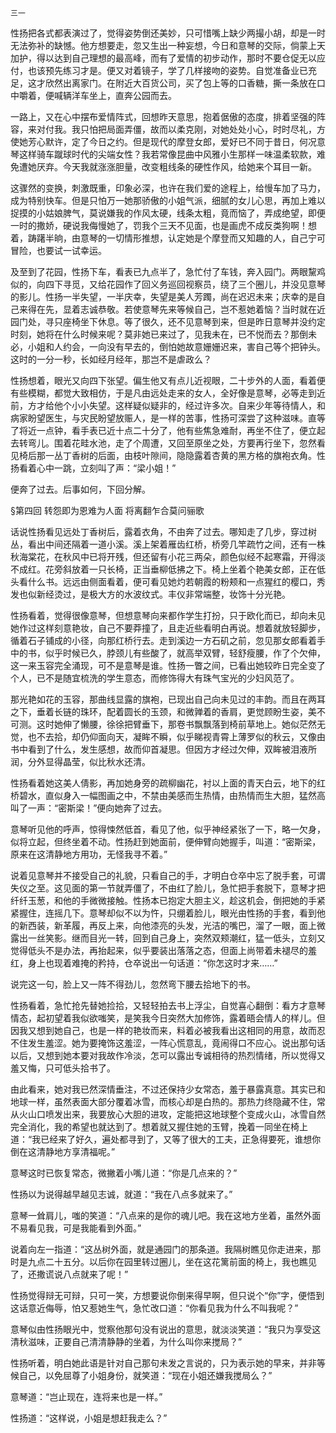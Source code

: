     三一 

   性扬把各式都表演过了，觉得姿势倒还美妙，只可惜嘴上缺少两撮小胡，却是一时无法弥补的缺憾。他方想要走，忽又生出一种妄想，今日和意琴的交际，倘蒙上天加护，得以达到自己理想的最高峰，而有了爱情的初步动作，那时不要仓促无以应付，也该预先练习才是。便又对着镜子，学了几样接吻的姿势。自觉准备业已充足，这才欣然出离家门。在附近大百货公司，买了包上等的口香糖，撕一条放在口中嚼着，便喊辆洋车坐上，直奔公园而去。

   一路上，又在心中摆布爱情阵式，回想昨天意思，抱着倨傲的态度，排着坚强的阵容，来对付我。我只怕把局面弄僵，故而以柔克刚，对她处处小心，时时尽礼，方使她芳心默许，定了今日之约。但是现代的摩登女郎，爱好已不同于昔日，何况意琴这样骑车蹴球时代的尖端女性？我若常像昆曲中风雅小生那样一味温柔软款，难免遭她厌弃。今天我就涨涨胆量，改变粗线条的硬性作风，给她来个耳目一新。

   这骤然的变换，刺激既重，印象必深，也许在我们爱的途程上，给慢车加了马力，成为特别快车。但是只怕万一她那骄傲的小姐气派，细腻的女儿心思，再加上难以捉摸的小姑娘脾气，莫说嫌我的作风太硬，线条太粗，竟而恼了，弄成绝望，即便一时的撒娇，硬说我侮慢她了，罚我个三天不见面，也是画虎不成反类狗啊！想着，踌躇半晌，由意琴的一切情形推想，认定她是个摩登而又知趣的人，自己宁可冒险，也要试一试幸运。

   及至到了花园，性扬下车，看表已九点半了，急忙付了车钱，奔入园门。两眼黧鸡似的，向四下寻觅，又给花园作了回义务巡回视察员，绕了三个圈儿，并没见意琴的影儿。性扬一半失望，一半庆幸，失望是美人芳躅，尚在迟迟未来；庆幸的是自己来得在先，显着志诚恭敬。若使意琴先来等候自己，岂不惹她着恼？当时就在近园门处，寻只座椅坐下休息。等了很久，还不见意琴到来，但是昨日意琴并没约定时刻，她将在什么时候来呢？莫非她已来过了，见我未在，已不悦而去？那倒未必，小姐和人约会，一向没有早去的，倒怕她故意姗姗迟来，害自己等个把钟头。这时的一分一秒，长如经月经年，那岂不是虐政么？

   性扬想着，眼光又向四下张望。偏生他又有点儿近视眼，二十步外的人面，看着便有些模糊，都觉大致相仿，于是凡由远处走来的女人，全好像是意琴，必等走到近前，方才给他个小小失望。这样疑似疑非的，经过许多次。自来少年等待情人，和病家盼望医生，与灾民盼望放赈人，是一样的苦事，性扬可深尝了这种滋味。直等了将近一点钟，看手表已近十点二十分了，他有些焦急难耐，再坐不住了，便立起去转弯儿。围着花畦水池，走了个周遭，又回至原坐之处，方要再行坐下，忽然看见椅后那一丛丁香树的后面，由枝叶隙间，隐隐露着杏黄的黑方格的旗袍衣角。性扬看着心中一跳，立刻叫了声：“梁小姐！”

   便奔了过去。后事如何，下回分解。

   §第四回 转怨即为恩难为人面 将离翻乍合莫问骊歌

   话说性扬看见远处丁香树后，露着衣角，不由奔了过去。哪知走了几步，穿过树丛，看出中间还隔着一道小溪。溪上架着雁齿红桥，桥旁几竿疏竹之间，还有一株秋海棠花，在秋风中已将开残，但还留有小花三两朵，颜色似经不起寒霜，开得淡不成红。花旁斜放着一只长椅，正当垂柳低拂之下。椅上坐着个艳美女郎，正在低头看什么书。远远由侧面看着，便可看见她灼若朝霞的粉颊和一点猩红的樱口，秀发也似新经烫过，是极大方的水波纹式。丰仪非常端整，妆饰十分光艳。

   性扬看着，觉得很像意琴，但想意琴向来都作学生打扮，只于欧化而已，却向未见她作过这样刻意艳妆，自己不要莽撞了，且走近些看明白再说。想着就放轻脚步，循着石子铺成的小径，向那红桥行去。走到溪边一方石矶之前，忽见那女郎看着手中的书，似乎时候已久，脖颈儿有些酸了，就高举双臂，轻舒瘦腰，作了个欠伸，这一来玉容完全涌现，可不是意琴是谁。性扬一瞥之间，已看出她较昨日完全变了个人，已不是随宜梳洗的学生意态，而修饰得大有珠气宝光的少妇风范了。

   那光艳如花的玉容，那曲线显露的旗袍，已现出自己向未见过的丰韵。而且在两耳之下，垂着长链的珠环，配着圆长的玉颈，和微亸着的香肩，更觉顾盼生姿，美不可测。这时她伸了懒腰，徐徐把臂垂下，那卷书飘飘落到椅前草地上。她似茫然无觉，也不去拾，却仍仰面向天，凝眸不瞬，似乎睇视青霄上薄罗似的秋云，又像由书中看到了什么，发生感想，故而仰首凝思。但因方才经过欠伸，双眸被泪液所润，分外显得晶莹，似比秋水还清。

   性扬看着她这美人倩影，再加她身旁的疏柳幽花，衬以上面的青天白云，地下的红桥碧水，直似身入一幅图画之中，不禁由美感而生热情，由热情而生大胆，猛然高叫了一声：“密斯梁！”便向她奔了过去。

   意琴听见他的呼声，惊得悚然低首，看见了他，似乎神经紧张了一下，略一欠身，似将立起，但终坐着不动。性扬赶到她面前，便伸臂向她握手，叫道：“密斯梁，原来在这清静地方用功，无怪我寻不着。”

   说着见意琴并不接受自己的礼貌，只看自己的手，才明白仓卒中忘了脱手套，可谓失仪之至。这见面的第一节就弄僵了，不由红了脸儿，急忙把手套脱下，意琴才把纤纤玉葱，和他的手微微接触。性扬本已抱定大胆主义，趁这机会，倒把她的手紧紧握住，连摇几下。意琴却似不以为忤，只绷着脸儿，眼光由性扬的手套，看到他的新西装，新革履，再反上来，向他漆亮的头发，光洁的嘴巴，溜了一眼，面上微露出一丝笑影。继而目光一转，回到自己身上，突然双颊潮红，猛一低头，立刻又觉得低头不是办法，再抬起来，似乎要装出落落之态，但面上尚带着未褪尽的羞红，身上也现着难掩的矜持，仓卒说出一句话道：“你怎这时才来……”

   说完这一句，脸上又一阵不得劲儿，忽然弯下腰去拾地下的书。

   性扬看着，急忙抢先替她捡拾，又轻轻拍去书上浮尘，自觉喜心翻倒：看方才意琴情态，起初望着我似欲嗤笑，是笑我今日突然大加修饰，露着晤会情人的样儿。但因我又想到她自己，也是一样的艳妆而来，料着必被我看出这相同的用意，故而忍不住发生羞涩。她为要掩饰这羞涩，一阵心慌意乱，竟闹得口不应心。说出那句话以后，又想到她本要对我故作冷淡，怎可以露出专诚相待的热烈情绪，所以觉得又羞又悔，只可低头拾书了。

   由此看来，她对我已然深情垂注，不过还保持少女常态，羞于暴露真意。其实已和地球一样，虽然表面大部分覆着冰雪，而核心却是白热的。那热力终隐藏不住，常从火山口喷发出来，我要放心大胆的进攻，定能把这地球整个变成火山，冰雪自然完全消化，我的希望也就达到了。想着就又握住她的玉臂，挽着一同坐在椅上道：“我已经来了好久，遍处都寻到了，又等了很大的工夫，正急得要死，谁想你倒在这清静地方享清福呢。”

   意琴这时已恢复常态，微撇着小嘴儿道：“你是几点来的？”

   性扬以为说得越早越见志诚，就道：“我在八点多就来了。”

   意琴一耸肩儿，嗤的笑道：“八点来的是你的魂儿吧。我在这地方坐着，虽然外面不易看见我，可是我能看到外面。”

   说着向左一指道：“这丛树外面，就是通园门的那条道。我隔树瞧见你走进来，那时是九点二十五分。以后你在园里转过圈儿，坐在这花篱前面的椅上，我也瞧见了，还撒谎说八点就来了呢！”

   性扬觉得辩无可辩，只可一笑，方想要说你倒来得早啊，但只说个“你”字，便悟到这话意近侮辱，怕又惹她生气，急忙改口道：“你看见我为什么不叫我呢？”

   意琴似由性扬眼光中，觉察他那句没有说出的意思，就淡淡笑道：“我只为享受这清秋滋味，正要自己清清静静的坐着，为什么叫你来搅局？”

   性扬听着，明白她此语是针对自己那句未发之言说的，只为表示她的早来，并非等候自己，以免屈尊了小姐身份，就笑道：“现在小姐还嫌我搅局么？”

   意琴道：“岂止现在，连将来也是一样。”

   性扬道：“这样说，小姐是想赶我走么？”

